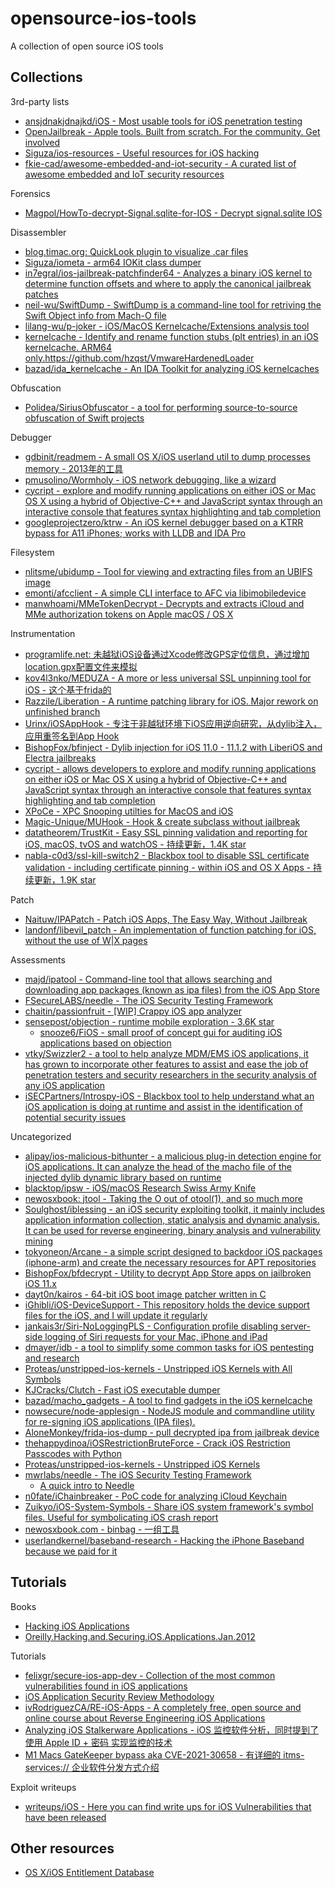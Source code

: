 # opensource-ios-tools

A collection of open source iOS tools

## Collections

3rd-party lists

* [ansjdnakjdnajkd/iOS - Most usable tools for iOS penetration testing](https://github.com/ansjdnakjdnajkd/iOS)
* [OpenJailbreak - Apple tools. Built from scratch. For the community. Get involved](https://github.com/OpenJailbreak)
* [Siguza/ios-resources - Useful resources for iOS hacking](https://github.com/Siguza/ios-resources)
* [fkie-cad/awesome-embedded-and-iot-security - A curated list of awesome embedded and IoT security resources](https://github.com/fkie-cad/awesome-embedded-and-iot-security)

Forensics

* [Magpol/HowTo-decrypt-Signal.sqlite-for-IOS - Decrypt signal.sqlite IOS](https://github.com/Magpol/HowTo-decrypt-Signal.sqlite-for-IOS)

Disassembler

* [blog.timac.org: QuickLook plugin to visualize .car files](https://blog.timac.org/2018/1112-quicklook-plugin-to-visualize-car-files/#downloads)
* [Siguza/iometa - arm64 IOKit class dumper](https://github.com/Siguza/iometa)
* [in7egral/ios-jailbreak-patchfinder64 - Analyzes a binary iOS kernel to determine function offsets and where to apply the canonical jailbreak patches](https://github.com/in7egral/ios-jailbreak-patchfinder64)
* [neil-wu/SwiftDump - SwiftDump is a command-line tool for retriving the Swift Object info from Mach-O file](https://github.com/neil-wu/SwiftDump)
* [lilang-wu/p-joker - iOS/MacOS Kernelcache/Extensions analysis tool](https://github.com/lilang-wu/p-joker)
* [kernelcache - Identify and rename function stubs (plt entries) in an iOS kernelcache. ARM64 only.](https://github.com/saelo/ida_scripts/blob/master/kernelcache.py)https://github.com/hzqst/VmwareHardenedLoader
* [bazad/ida_kernelcache - An IDA Toolkit for analyzing iOS kernelcaches](https://github.com/bazad/ida_kernelcache)

Obfuscation

* [Polidea/SiriusObfuscator - a tool for performing source-to-source obfuscation of Swift projects](https://github.com/Polidea/SiriusObfuscator)

Debugger

* [gdbinit/readmem - A small OS X/iOS userland util to dump processes memory - 2013年的工具](https://github.com/gdbinit/readmem)
* [pmusolino/Wormholy - iOS network debugging, like a wizard](https://github.com/pmusolino/Wormholy)
* [cycript - explore and modify running applications on either iOS or Mac OS X using a hybrid of Objective-C++ and JavaScript syntax through an interactive console that features syntax highlighting and tab completion](http://www.cycript.org/)
* [googleprojectzero/ktrw - An iOS kernel debugger based on a KTRR bypass for A11 iPhones; works with LLDB and IDA Pro](https://github.com/googleprojectzero/ktrw)

Filesystem

* [nlitsme/ubidump - Tool for viewing and extracting files from an UBIFS image](https://github.com/nlitsme/ubidump)
* [emonti/afcclient - A simple CLI interface to AFC via libimobiledevice](https://github.com/emonti/afcclient)
* [manwhoami/MMeTokenDecrypt - Decrypts and extracts iCloud and MMe authorization tokens on Apple macOS / OS X](https://github.com/manwhoami/MMeTokenDecrypt)

Instrumentation

* [programlife.net: 未越狱iOS设备通过Xcode修改GPS定位信息，通过增加location.gpx配置文件来模拟](https://programlife.net/2021/05/30/ios-device-gps-location-emulation/)
* [kov4l3nko/MEDUZA - A more or less universal SSL unpinning tool for iOS - 这个基于frida的](https://github.com/kov4l3nko/MEDUZA)
* [Razzile/Liberation - A runtime patching library for iOS. Major rework on unfinished branch](https://github.com/Razzile/Liberation)
* [Urinx/iOSAppHook - 专注于非越狱环境下iOS应用逆向研究，从dylib注入，应用重签名到App Hook](https://github.com/Urinx/iOSAppHook)
* [BishopFox/bfinject - Dylib injection for iOS 11.0 - 11.1.2 with LiberiOS and Electra jailbreaks](https://github.com/BishopFox/bfinject)
* [cycript - allows developers to explore and modify running applications on either iOS or Mac OS X using a hybrid of Objective-C++ and JavaScript syntax through an interactive console that features syntax highlighting and tab completion](http://www.cycript.org/)
* [XPoCe - XPC Snooping utilties for MacOS and iOS](http://newosxbook.com/tools/XPoCe.html)
* [Magic-Unique/MUHook - Hook & create subclass without jailbreak](https://github.com/Magic-Unique/MUHook)
* [datatheorem/TrustKit - Easy SSL pinning validation and reporting for iOS, macOS, tvOS and watchOS - 持续更新，1.4K star](https://github.com/datatheorem/TrustKit)
* [nabla-c0d3/ssl-kill-switch2 - Blackbox tool to disable SSL certificate validation - including certificate pinning - within iOS and OS X Apps - 持续更新，1.9K star](https://github.com/nabla-c0d3/ssl-kill-switch2)

Patch

* [Naituw/IPAPatch - Patch iOS Apps, The Easy Way, Without Jailbreak](https://github.com/Naituw/IPAPatch)
* [landonf/libevil_patch - An implementation of function patching for iOS, without the use of W|X pages](https://github.com/landonf/libevil_patch)

Assessments

* [majd/ipatool - Command-line tool that allows searching and downloading app packages (known as ipa files) from the iOS App Store](https://github.com/majd/ipatool)
* [FSecureLABS/needle - The iOS Security Testing Framework](https://github.com/FSecureLABS/needle)
* [chaitin/passionfruit - [WIP] Crappy iOS app analyzer](https://github.com/chaitin/passionfruit)
* [sensepost/objection - runtime mobile exploration - 3.6K star](https://github.com/sensepost/objection)
	* [snooze6/FiOS - small proof of concept gui for auditing iOS applications based on objection](https://github.com/snooze6/FiOS)
* [vtky/Swizzler2 - a tool to help analyze MDM/EMS iOS applications, it has grown to incorporate other features to assist and ease the job of penetration testers and security researchers in the security analysis of any iOS application](https://github.com/vtky/Swizzler2)
* [iSECPartners/Introspy-iOS - Blackbox tool to help understand what an iOS application is doing at runtime and assist in the identification of potential security issues](https://github.com/iSECPartners/Introspy-iOS)

Uncategorized

* [alipay/ios-malicious-bithunter - a malicious plug-in detection engine for iOS applications. It can analyze the head of the macho file of the injected dylib dynamic library based on runtime](https://github.com/alipay/ios-malicious-bithunter)
* [blacktop/ipsw - iOS/macOS Research Swiss Army Knife](https://github.com/blacktop/ipsw)
* [newosxbook: jtool - Taking the O out of otool(1), and so much more](http://www.newosxbook.com/tools/jtool.html)
* [Soulghost/iblessing - an iOS security exploiting toolkit, it mainly includes application information collection, static analysis and dynamic analysis. It can be used for reverse engineering, binary analysis and vulnerability mining](https://github.com/Soulghost/iblessing)
* [tokyoneon/Arcane - a simple script designed to backdoor iOS packages (iphone-arm) and create the necessary resources for APT repositories](https://github.com/tokyoneon/Arcane)
* [BishopFox/bfdecrypt - Utility to decrypt App Store apps on jailbroken iOS 11.x](https://github.com/BishopFox/bfdecrypt)
* [dayt0n/kairos - 64-bit iOS boot image patcher written in C](https://github.com/dayt0n/kairos)
* [iGhibli/iOS-DeviceSupport - This repository holds the device support files for the iOS, and I will update it regularly](https://github.com/iGhibli/iOS-DeviceSupport)
* [jankais3r/Siri-NoLoggingPLS - Configuration profile disabling server-side logging of Siri requests for your Mac, iPhone and iPad](https://github.com/jankais3r/Siri-NoLoggingPLS)
* [dmayer/idb - a tool to simplify some common tasks for iOS pentesting and research](https://github.com/dmayer/idb)
* [Proteas/unstripped-ios-kernels - Unstripped iOS Kernels with All Symbols](https://github.com/Proteas/unstripped-ios-kernels)
* [KJCracks/Clutch - Fast iOS executable dumper](https://github.com/KJCracks/Clutch)
* [bazad/macho_gadgets - A tool to find gadgets in the iOS kernelcache](https://github.com/bazad/macho_gadgets)
* [nowsecure/node-applesign - NodeJS module and commandline utility for re-signing iOS applications (IPA files).](https://github.com/nowsecure/node-applesign)
* [AloneMonkey/frida-ios-dump - pull decrypted ipa from jailbreak device](https://github.com/AloneMonkey/frida-ios-dump)
* [thehappydinoa/iOSRestrictionBruteForce - Crack iOS Restriction Passcodes with Python](https://github.com/thehappydinoa/iOSRestrictionBruteForce)
* [Proteas/unstripped-ios-kernels - Unstripped iOS Kernels](https://github.com/Proteas/unstripped-ios-kernels)
* [mwrlabs/needle - The iOS Security Testing Framework](https://github.com/mwrlabs/needle)
  * [A quick intro to Needle](https://labs.mwrinfosecurity.com/blog/needle-how-to/)
* [n0fate/iChainbreaker - PoC code for analyzing iCloud Keychain](https://github.com/n0fate/iChainbreaker)
* [Zuikyo/iOS-System-Symbols - Share iOS system framework's symbol files. Useful for symbolicating iOS crash report](https://github.com/Zuikyo/iOS-System-Symbols)
* [newosxbook.com - binbag - 一组工具](http://newosxbook.com/tools/iOSBinaries.html)
* [userlandkernel/baseband-research - Hacking the iPhone Baseband because we paid for it](https://github.com/userlandkernel/baseband-research)

## Tutorials

Books

* [Hacking iOS Applications](https://web.securityinnovation.com/hubfs/iOS%20Hacking%20Guide.pdf)
* [Oreilly.Hacking.and.Securing.iOS.Applications.Jan.2012](https://doc.lagout.org/security/Oreilly%20Hacking%20and%20Securing%20iOS%20Applications%20Jan%202012/Oreilly.Hacking.and.Securing.iOS.Applications.Jan.2012.pdf)

Tutorials

* [felixgr/secure-ios-app-dev - Collection of the most common vulnerabilities found in iOS applications](https://github.com/felixgr/secure-ios-app-dev)
* [iOS Application Security Review Methodology](http://research.aurainfosec.io/ios-application-security-review-methodology/)
* [ivRodriguezCA/RE-iOS-Apps - A completely free, open source and online course about Reverse Engineering iOS Applications](https://github.com/ivRodriguezCA/RE-iOS-Apps)
* [Analyzing iOS Stalkerware Applications - iOS 监控软件分析，同时提到了使用 Apple ID + 密码 实现监控的技术](https://ivrodriguez.com/analyzing-ios-stalkerware-apps/)
* [M1 Macs GateKeeper bypass aka CVE-2021-30658 - 有详细的 itms-services:// 企业软件分发方式介绍](https://wojciechregula.blog/post/m1-macs-gatekeeper-bypass-aka-cve-2021-30658/)

Exploit writeups

* [writeups/iOS - Here you can find write ups for iOS Vulnerabilities that have been released](https://github.com/writeups/iOS)

## Other resources

* [OS X/iOS Entitlement Database](http://newosxbook.com/ent.jl?ent=&osVer=MacOS13)

